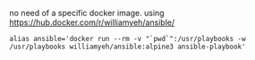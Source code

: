 no need of a specific docker image. using https://hub.docker.com/r/williamyeh/ansible/


```
alias ansible='docker run --rm -v "`pwd`":/usr/playbooks -w /usr/playbooks williamyeh/ansible:alpine3 ansible-playbook'
```
